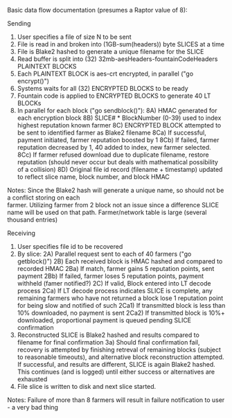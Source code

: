 Basic data flow documentation (presumes a Raptor value of 8):

Sending
1) User specifies a file of size N to be sent
2) File is read in and broken into (1GB-sum(headers)) byte SLICES at a time
3) File is Blake2 hashed to generate a unique filename for the SLICE
4) Read buffer is split into (32) 32mb-aesHeaders-fountainCodeHeaders PLAINTEXT BLOCKS
5) Each PLAINTEXT BLOCK is aes-crt encrypted, in parallel ("go encrypt()")
6) Systems waits for all (32) ENCRYPTED BLOCKS to be ready
7) Fountain code is applied to ENCRYPTED BLOCKS to generate 40 LT BLOCKs
8) In parallel for each block ("go sendblock()"):
	8A)  HMAC generated for each encryption block
	8B)  SLICE# * BlockNumber (0-39) used to index highest reputation known farmer
	8C)  ENCRYPTED BLOCK attempted to be sent to identified farmer as Blake2 filename
	8Ca)  If successful, payment initiated, farmer reputation boosted by 1
	8Cb)  If failed, farmer reputation decreased by 1, 40 added to index, new farmer selected.
	8Cc)  If farmer refused download due to duplicate filename, restore reputation (should never
		occur but deals with mathematical possibility of a collision)
	8D)  Original file id record (filename + timestamp) updated to reflect slice name, block number,
             and block HMAC

Notes:  Since the Blake2 hash will generate a unique name, so should not be a conflict storing on each	
        farmer.
	Utilizing farmer from 2 block not an issue since a difference SLICE name will be used on that
	path.
	Farmer/network table is large (several thousand entries)

Receiving
1) User specifies file id to be recovered
2) By slice:
   2A) Parallel request sent to each of 40 farmers ("go getblock()")
   2B) Each received block is HMAC hashed and compared to recorded HMAC
   2Ba)  If match, farmer gains 5 reputation points, sent payment
   2Bb)  If failed, farmer loses 5 reputation points, payment withheld (famer notified?)
   2C) If valid, Block entered into LT decode process
   2Ca)  If LT decode process indicates SLICE is complete, any remaining farmers who have not returned
         a block lose 1 reputation point for being slow and notified of such
   2Ca1)  If transmitted block is less than 10% downloaded, no payment is sent
   2Ca2)  If transmitted block is 10%+ downloaded, proportional payment is queued pending SLICE 
	  confirmation
3) Reconstructed SLICE is Blake2 hashed and results compared to filename for final confirmation
3a) Should final confirmation fail, recovery is attempted by finishing retreval of remaining blocks 
    (subject to reasonable timeouts), and alternative block reconstruction attempted.  If successful,
    and results are different, SLICE is again Blake2 hashed.  This continues (and is logged) until
    either success or alternatives are exhausted
4) File slice is written to disk and next slice started.

Notes:  Failure of more than 8 farmers will result in failure notification to user - a very bad thing
